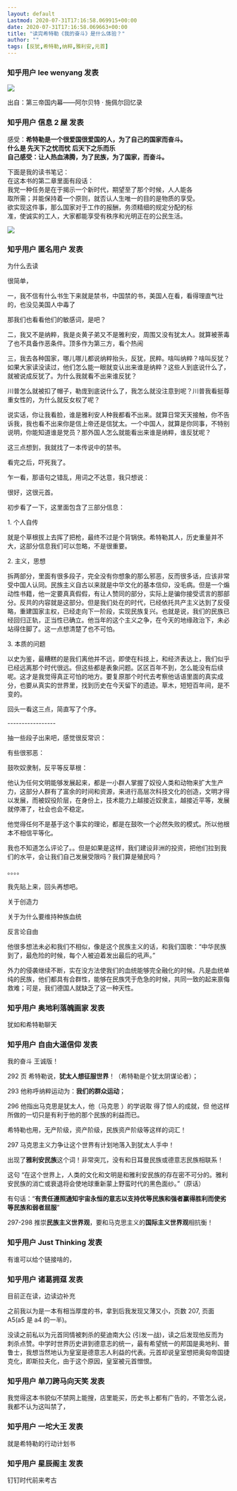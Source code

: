 ```yaml
---
layout: default
Lastmod: 2020-07-31T17:16:58.069915+00:00
date: 2020-07-31T17:16:58.069663+00:00
title: "读完希特勒《我的奋斗》是什么体验？"
author: ""
tags: [反犹,希特勒,纳粹,雅利安,元首]
---
```



    
### 知乎用户 lee wenyang 发表
    


![](https://images.weserv.nl/?url=https%3A//pic3.zhimg.com/v2-afbe84da2bc8991dee757edd939608d3_r.jpg%3Fsource%3D1940ef5c)

出自：第三帝国内幕——阿尔贝特 · 施佩尔回忆录
    
    
    
    
### 知乎用户 信息 2 屋 发表
    
感受：**希特勒是一个很爱国很爱国的人，为了自己的国家而奋斗。**  
**什么是 先天下之忧而忧 后天下之乐而乐  
自己感受：让人热血沸腾，为了民族，为了国家，而奋斗。**

  
下面是我的读书笔记：  
在这本书的第二章里面有段话：  
我党一种任务是在于揭示一个新时代，期望至了那个时候，人人能各  
取所需；并能保持着一个原则，就否认人生唯一的目的是物质的享受。  
欲实现这件事，那么国家对于工作的报酬，务须精细的规定分配的标  
准，使诚实的工人，大家都能享受有秩序和光明正在的公民生活。  



![](https://images.weserv.nl/?url=https%3A//pic3.zhimg.com/8aadf4df97c0106034485a5cd41dc206_r.jpg%3Fsource%3D1940ef5c)
    
    
    
    
### 知乎用户  匿名用户 发表
    
为什么去读

很简单，

一，我不信有什么书生下来就是禁书，中国禁的书，美国人在看，看得理直气壮的，也没见美国人中毒了

那我们也看看他们的敏感词，是吧？

二，我又不是纳粹，我是炎黄子弟又不是雅利安，周围又没有犹太人。就算被荼毒了也不具备作恶条件。顶多作为第三方，看个热闹

三，我去各种国家，哪儿哪儿都说纳粹抬头，反犹，民粹。啥叫纳粹？啥叫反犹？如果大家读没读过，他们怎么能一眼就变认出来谁是纳粹？这些人到底说什么了，就被说成反犹了。为什么我就看不出来谁反犹？

川普怎么就被扣了帽子，勒庞到底说什么了，我怎么就没注意到呢？川普我看挺尊重女性的，为什么就反女权了呢？

说实话，你让我看脸，谁是雅利安人种我都看不出来。就算日常天天接触，你不告诉我，我也看不出来你是信上帝还是信犹太。一个中国人，就算是你同事，不特别说明，你能知道谁是党员？那外国人怎么就能看出来谁是纳粹，谁反犹呢？

这三点想到，我就找了一本传说中的禁书。

看完之后，吓死我了。

乍一看，那语句之错乱，用词之不达意，我只想说：

很好，这很元首。

初步看了一下，这里面包含了三部分信息：

1\. 个人自传

就是个草根拔上去挥了把枪，最终不过是个背锅侠。希特勒其人，历史重量并不大，这部分信息我们可以忽略，不是很重要。

2\. 主义，思想

拆两部分，里面有很多段子，完全没有你想象的那么邪恶，反而很多话，应该非常受中国人认同。民族主义自古以来就是中华文化的基本信仰，没毛病。但是一个煽动性书籍，他一定要真真假假，有让人赞同的部分，实际上是骗你接受谎言的那部分。反共的内容就是这部分。但是我们处在的时代，已经依托共产主义达到了反侵略，重建国家主权，已经走向下一阶段，实现民族复兴。也就是说，我们的民族已经回归正轨，正当性已确立。他当年的这个主义之争，在今天的地缘政治下，未必站得住脚了。这一点想清楚了也不可怕。

3\. 本质的问题

以史为鉴，最糟糕的是我们离他并不远，即使在科技上，和经济表达上，我们似乎已经远离那个时代很远。但这些都是表象问题。区区百年不到，怎么能没有后续呢。这才是我觉得真正可怕的地方。要复原那个时代去考察他话语里面的真实成分，也要从真实的世界里，找到历史在今天留下的遗迹。草木，短短百年间，是不变的。

回头一看这三点，简直写了个序。

\-----------------

抽一些段子出来吧，感觉很反常识：

有些很邪恶：

鼓吹奴隶制，反平等反草根：

他认为任何文明能够发展起来，都是一小群人掌握了奴役人类和动物来扩大生产力，这部分人群有了富余的时间和资源，来进行高层次科技文化的创造，文明才得以发展，而被奴役阶层，在身份上，技术能力上越接近奴隶主，越接近平等，发展就停滞了，社会也会不稳定。

他觉得任何不是基于这个事实的理论，都是在鼓吹一个必然失败的模式。所以他根本不相信平等化。

我也不知道怎么评论了。。但是如果是这样，我们建设非洲的投资，把他们拉到我们的水平，会让我们自己发展受限吗？我们算是殖民吗？

。。。。

我先贴上来，回头再想吧。

关于创造力

关于为什么要维持种族血统

反言论自由

他很多想法未必和我们不相似，像是这个民族主义的话，和我们国歌：“中华民族到了，最危险的时候，每个人被迫着发出最后的吼声。”

外力的侵袭继续不断，实在没方法使我们的血统能够完全融化的时候。凡是血统单纯的民族，他们都具有合群性，能够在民族凭于危急的时候，共同一致的起来禀侮救难；可是，我们德国人就缺乏了这一种天性。
    
    
    
    
### 知乎用户 奥地利落魄画家 发表
    
犹如和希特勒聊天
    
    
    
    
### 知乎用户 自由大道信仰 发表
    
我的奋斗 王诚版！

292 页 希特勒说，**犹太人想征服世界**！（希特勒是个犹太阴谋论者）；

293 他称呼纳粹运动为：**我们的群众运动**；

296 他指出马克思是犹太人，他（马克思 ）的学说取 得了惊人的成就，但 他这样所做的一切只是有利于他的那个民族的利益而已。

希特勒也用，无产阶级，资产阶级，民族资产阶级等这样的词汇！

297 马克思主义力争让这个世界有计划地落入到犹太人手中！

出现了**雅利安民族**这个词！非常突兀，没有和日耳曼民族或德意志民族相联系！

这句 “在这个世界上，人类的文化和文明是和雅利安民族的存在密不可分的。雅利安民族的消亡或衰退将会使地球重新蒙上野蛮时代的黑色面纱。”（原话）

有句话：“**有责任遵照通知宇宙永恒的意志以支持优等民族和强者赢得胜利而使劣等民族和弱者屈服**”

297-298 推崇**民族主义世界观**，要和马克思主义的**国际主义世界观**相抗衡！
    
    
    
    
### 知乎用户 Just Thinking 发表
    
有谁可以给个链接啥的，
    
    
    
    
### 知乎用户 诸葛拥趸 发表
    
目前正在读，边读边补充

之前我以为是一本有相当厚度的书，拿到后我发现又薄又小，页数 207, 页面 A5(a5 是 a4 的一半)。

没读之前私以为元首同情被刺杀的斐迪南大公 (引发一战)，读之后发现他反而为刺杀点赞。中学时世界历史讲到德意志的统一，最有希望统一的邦国是奥地利、普鲁士，我想当然地认为皇室是德意志人利益的代表。元首却说皇室想把奥匈帝国捷克化，即斯拉夫化，由于这个原因，皇室被元首憎恨。
    
    
    
    
### 知乎用户 单刀跨马向天笑 发表
    
我觉得这本书貌似不禁网上能搜，店里能买，历史书上都有广告的，不管怎么说，我都不认为这叫禁了，
    
    
    
    
### 知乎用户 一坨大王 发表
    
就是希特勒的行动计划书
    
    
    
    
### 知乎用户 星辰阁主 发表
    
钉钉时代前来考古
    
    
    

